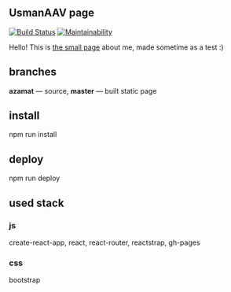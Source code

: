 ## UsmanAAV page

[![Build Status](https://travis-ci.org/UsmanAAV/UsmanAAV.github.io.svg?branch=azamat)](https://travis-ci.org/UsmanAAV/UsmanAAV.github.io) [![Maintainability](https://api.codeclimate.com/v1/badges/e6765de27fc0093be8aa/maintainability)](https://codeclimate.com/github/UsmanAAV/UsmanAAV.github.io/maintainability)

Hello! This is [the small page](https://usmanaav.github.io/) about me, made sometime as a test :)

## branches

**azamat** — source, **master** — built static page

## install

npm run install

## deploy

npm run deploy

## used stack

### js

create-react-app, react, react-router, reactstrap, gh-pages

### css

bootstrap
